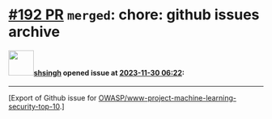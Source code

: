 # [\#192 PR](https://github.com/OWASP/www-project-machine-learning-security-top-10/pull/192) `merged`: chore: github issues archive

#### <img src="https://avatars.githubusercontent.com/u/412800?v=4" width="50">[shsingh](https://github.com/shsingh) opened issue at [2023-11-30 06:22](https://github.com/OWASP/www-project-machine-learning-security-top-10/pull/192):






-------------------------------------------------------------------------------



[Export of Github issue for [OWASP/www-project-machine-learning-security-top-10](https://github.com/OWASP/www-project-machine-learning-security-top-10).]
